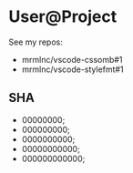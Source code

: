 # User@Project

See my repos:

  * mrmlnc/vscode-cssomb#1
  * mrmlnc/vscode-stylefmt#1

## SHA

  * 00000000;
  * 000000000;
  * 0000000000;
  * 00000000000;
  * 000000000000;
